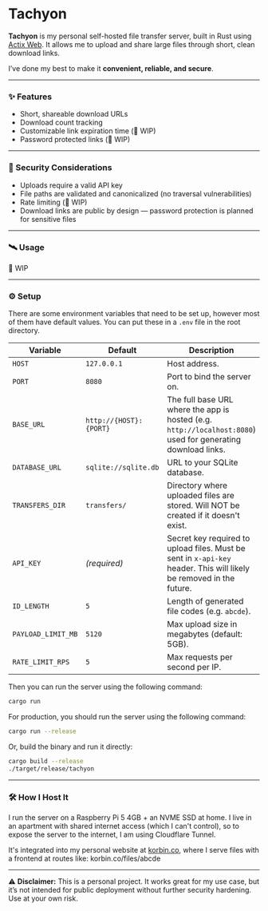 # Tachyon

**Tachyon** is my personal self-hosted file transfer server, built in Rust using [Actix Web](https://actix.rs/). It allows me to upload and share large files through short, clean download links.

I’ve done my best to make it **convenient, reliable, and secure**.

---

### ✨ Features

- Short, shareable download URLs
- Download count tracking
- Customizable link expiration time (🚧 WIP)
- Password protected links (🚧 WIP)

---

### 🔐 Security Considerations

- Uploads require a valid API key
- File paths are validated and canonicalized (no traversal vulnerabilities)
- Rate limiting (🚧 WIP)
- Download links are public by design — password protection is planned for sensitive files

---

### 🛰️ Usage

🚧 WIP

---

### ⚙️ Setup

There are some environment variables that need to be set up, however most of them have default values. You can put these in a `.env` file in the root directory.

| Variable           | Default             | Description |
|--------------------|---------------------|-------------|
| `HOST`             | `127.0.0.1`          | Host address. |
| `PORT`             | `8080`               | Port to bind the server on. |
| `BASE_URL`         | `http://{HOST}:{PORT}`        | The full base URL where the app is hosted (e.g. `http://localhost:8080`) used for generating download links. |
| `DATABASE_URL`     | `sqlite://sqlite.db` | URL to your SQLite database. |
| `TRANSFERS_DIR`    | `transfers/`         | Directory where uploaded files are stored. Will NOT be created if it doesn't exist. |
| `API_KEY`          | _(required)_         | Secret key required to upload files. Must be sent in `x-api-key` header. This will likely be removed in the future. |
| `ID_LENGTH`        | `5`                  | Length of generated file codes (e.g. `abcde`). |
| `PAYLOAD_LIMIT_MB` | `5120`               | Max upload size in megabytes (default: 5GB). |
| `RATE_LIMIT_RPS`   | `5`                  | Max requests per second per IP. |

Then you can run the server using the following command:

```bash
cargo run
```

For production, you should run the server using the following command:

```bash
cargo run --release
```

Or, build the binary and run it directly:

```bash
cargo build --release
./target/release/tachyon
```

---

### 🛠️ How I Host It

I run the server on a Raspberry Pi 5 4GB + an NVME SSD at home. I live in an apartment with shared internet access (which I can't control), so to expose the server to the internet, I am using Cloudflare Tunnel.

It's integrated into my personal website at [korbin.co](https://korbin.co), where I serve files with a frontend at routes like:
korbin.co/files/abcde

---

⚠️ **Disclaimer:** This is a personal project. It works great for my use case, but it’s not intended for public deployment without further security hardening. Use at your own risk.
